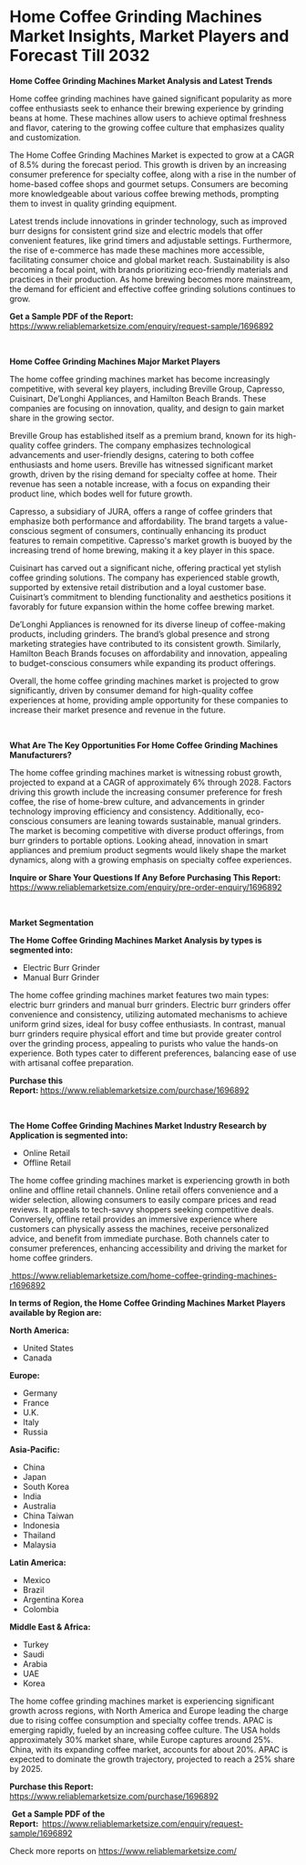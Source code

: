 <p><h1>Home Coffee Grinding Machines Market Insights, Market Players and Forecast Till 2032</h1></p><p><strong>Home Coffee Grinding Machines Market Analysis and Latest Trends</strong></p>
<p><p>Home coffee grinding machines have gained significant popularity as more coffee enthusiasts seek to enhance their brewing experience by grinding beans at home. These machines allow users to achieve optimal freshness and flavor, catering to the growing coffee culture that emphasizes quality and customization. </p><p>The Home Coffee Grinding Machines Market is expected to grow at a CAGR of 8.5% during the forecast period. This growth is driven by an increasing consumer preference for specialty coffee, along with a rise in the number of home-based coffee shops and gourmet setups. Consumers are becoming more knowledgeable about various coffee brewing methods, prompting them to invest in quality grinding equipment.</p><p>Latest trends include innovations in grinder technology, such as improved burr designs for consistent grind size and electric models that offer convenient features, like grind timers and adjustable settings. Furthermore, the rise of e-commerce has made these machines more accessible, facilitating consumer choice and global market reach. Sustainability is also becoming a focal point, with brands prioritizing eco-friendly materials and practices in their production. As home brewing becomes more mainstream, the demand for efficient and effective coffee grinding solutions continues to grow.</p></p>
<p><strong>Get a Sample PDF of the Report:&nbsp;</strong> <a href="https://www.reliablemarketsize.com/enquiry/request-sample/1696892?utm_campaign=2192&utm_medium=2&utm_source=Github&utm_content=ia&utm_term=08022025&utm_id=home-coffee-grinding-machines">https://www.reliablemarketsize.com/enquiry/request-sample/1696892</a></p>
<p>&nbsp;</p>
<p><strong>Home Coffee Grinding Machines Major Market Players</strong></p>
<p><p>The home coffee grinding machines market has become increasingly competitive, with several key players, including Breville Group, Capresso, Cuisinart, De’Longhi Appliances, and Hamilton Beach Brands. These companies are focusing on innovation, quality, and design to gain market share in the growing sector.</p><p>Breville Group has established itself as a premium brand, known for its high-quality coffee grinders. The company emphasizes technological advancements and user-friendly designs, catering to both coffee enthusiasts and home users. Breville has witnessed significant market growth, driven by the rising demand for specialty coffee at home. Their revenue has seen a notable increase, with a focus on expanding their product line, which bodes well for future growth.</p><p>Capresso, a subsidiary of JURA, offers a range of coffee grinders that emphasize both performance and affordability. The brand targets a value-conscious segment of consumers, continually enhancing its product features to remain competitive. Capresso's market growth is buoyed by the increasing trend of home brewing, making it a key player in this space.</p><p>Cuisinart has carved out a significant niche, offering practical yet stylish coffee grinding solutions. The company has experienced stable growth, supported by extensive retail distribution and a loyal customer base. Cuisinart’s commitment to blending functionality and aesthetics positions it favorably for future expansion within the home coffee brewing market.</p><p>De’Longhi Appliances is renowned for its diverse lineup of coffee-making products, including grinders. The brand’s global presence and strong marketing strategies have contributed to its consistent growth. Similarly, Hamilton Beach Brands focuses on affordability and innovation, appealing to budget-conscious consumers while expanding its product offerings.</p><p>Overall, the home coffee grinding machines market is projected to grow significantly, driven by consumer demand for high-quality coffee experiences at home, providing ample opportunity for these companies to increase their market presence and revenue in the future.</p></p>
<p>&nbsp;</p>
<p><strong>What Are The Key Opportunities For Home Coffee Grinding Machines Manufacturers?</strong></p>
<p><p>The home coffee grinding machines market is witnessing robust growth, projected to expand at a CAGR of approximately 6% through 2028. Factors driving this growth include the increasing consumer preference for fresh coffee, the rise of home-brew culture, and advancements in grinder technology improving efficiency and consistency. Additionally, eco-conscious consumers are leaning towards sustainable, manual grinders. The market is becoming competitive with diverse product offerings, from burr grinders to portable options. Looking ahead, innovation in smart appliances and premium product segments would likely shape the market dynamics, along with a growing emphasis on specialty coffee experiences.</p></p>
<p><strong>Inquire or Share Your Questions If Any Before Purchasing This Report:</strong> <a href="https://www.reliablemarketsize.com/enquiry/pre-order-enquiry/1696892?utm_campaign=2192&utm_medium=2&utm_source=Github&utm_content=ia&utm_term=08022025&utm_id=home-coffee-grinding-machines">https://www.reliablemarketsize.com/enquiry/pre-order-enquiry/1696892</a></p>
<p>&nbsp;</p>
<p><strong>Market Segmentation</strong></p>
<p><strong>The Home Coffee Grinding Machines Market Analysis by types is segmented into:</strong></p>
<p><ul><li>Electric Burr Grinder</li><li>Manual Burr Grinder</li></ul></p>
<p><p>The home coffee grinding machines market features two main types: electric burr grinders and manual burr grinders. Electric burr grinders offer convenience and consistency, utilizing automated mechanisms to achieve uniform grind sizes, ideal for busy coffee enthusiasts. In contrast, manual burr grinders require physical effort and time but provide greater control over the grinding process, appealing to purists who value the hands-on experience. Both types cater to different preferences, balancing ease of use with artisanal coffee preparation.</p></p>
<p><strong>Purchase this Report:&nbsp;</strong><a href="https://www.reliablemarketsize.com/purchase/1696892?utm_campaign=2192&utm_medium=2&utm_source=Github&utm_content=ia&utm_term=08022025&utm_id=home-coffee-grinding-machines">https://www.reliablemarketsize.com/purchase/1696892</a></p>
<p>&nbsp;</p>
<p><strong>The Home Coffee Grinding Machines Market Industry Research by Application is segmented into:</strong></p>
<p><ul><li>Online Retail</li><li>Offline Retail</li></ul></p>
<p><p>The home coffee grinding machines market is experiencing growth in both online and offline retail channels. Online retail offers convenience and a wider selection, allowing consumers to easily compare prices and read reviews. It appeals to tech-savvy shoppers seeking competitive deals. Conversely, offline retail provides an immersive experience where customers can physically assess the machines, receive personalized advice, and benefit from immediate purchase. Both channels cater to consumer preferences, enhancing accessibility and driving the market for home coffee grinders.</p></p>
<p><a href="https://www.reliablemarketsize.com/home-coffee-grinding-machines-r1696892?utm_campaign=2192&utm_medium=2&utm_source=Github&utm_content=ia&utm_term=08022025&utm_id=home-coffee-grinding-machines">&nbsp;https://www.reliablemarketsize.com/home-coffee-grinding-machines-r1696892</a></p>
<p><strong>In terms of Region, the Home Coffee Grinding Machines Market Players available by Region are:</strong></p>
<p>
    <p> <strong> North America: </strong>
        <ul>
            <li>United States</li>
            <li>Canada</li>
        </ul>
        </p> 
    <p> <strong> Europe: </strong>
        <ul>
            <li>Germany</li>
            <li>France</li>
            <li>U.K.</li>
            <li>Italy</li>
            <li>Russia</li>
        </ul>
        </p> 
    <p> <strong> Asia-Pacific: </strong>
        <ul>
            <li>China</li>
            <li>Japan</li>
            <li>South Korea</li>
            <li>India</li>
            <li>Australia</li>
            <li>China Taiwan</li>
            <li>Indonesia</li>
            <li>Thailand</li>
            <li>Malaysia</li>
        </ul>
        </p> 
    <p> <strong> Latin America: </strong>
        <ul>
            <li>Mexico</li>
            <li>Brazil</li>
            <li>Argentina Korea</li>
            <li>Colombia</li>
        </ul>
        </p> 
    <p> <strong> Middle East & Africa: </strong>
        <ul>
            <li>Turkey</li>
            <li>Saudi</li>
            <li>Arabia</li>
            <li>UAE</li>
            <li>Korea</li>
        </ul>
    </p>
    </p>
<p><p>The home coffee grinding machines market is experiencing significant growth across regions, with North America and Europe leading the charge due to rising coffee consumption and specialty coffee trends. APAC is emerging rapidly, fueled by an increasing coffee culture. The USA holds approximately 30% market share, while Europe captures around 25%. China, with its expanding coffee market, accounts for about 20%. APAC is expected to dominate the growth trajectory, projected to reach a 25% share by 2025.</p></p>
<p><strong>Purchase this Report: </strong><a href="https://www.reliablemarketsize.com/purchase/1696892?utm_campaign=2192&utm_medium=2&utm_source=Github&utm_content=ia&utm_term=08022025&utm_id=home-coffee-grinding-machines">https://www.reliablemarketsize.com/purchase/1696892</a></p>
<p>&nbsp;<strong>Get a Sample PDF of the Report:&nbsp;&nbsp;</strong><a href="https://www.reliablemarketsize.com/enquiry/request-sample/1696892?utm_campaign=2192&utm_medium=2&utm_source=Github&utm_content=ia&utm_term=08022025&utm_id=home-coffee-grinding-machines">https://www.reliablemarketsize.com/enquiry/request-sample/1696892</a></p>
<p><strong></strong></p>
<p>Check more reports on <a href="https://www.reliablemarketsize.com/?utm_campaign=2192&utm_medium=2&utm_source=Github&utm_content=ia&utm_term=08022025&utm_id=home-coffee-grinding-machines">https://www.reliablemarketsize.com/</a></p>